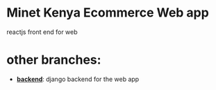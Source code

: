 # Minet Kenya Ecommerce Web app
reactjs front end for web

# other branches:
- [**backend**](https://github.com/Minet-Kenya/minet-ecommerce/tree/backend): django backend for the web app
